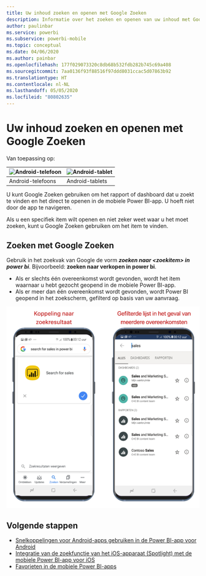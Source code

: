 ```yaml
---
title: Uw inhoud zoeken en openen met Google Zoeken
description: Informatie over het zoeken en openen van uw inhoud met Google Zoeken.
author: paulinbar
ms.service: powerbi
ms.subservice: powerbi-mobile
ms.topic: conceptual
ms.date: 04/06/2020
ms.author: painbar
ms.openlocfilehash: 177f029073320c8db68b532fdb282b745c69a408
ms.sourcegitcommit: 7aa0136f93f88516f97ddd8031ccac5d07863b92
ms.translationtype: HT
ms.contentlocale: nl-NL
ms.lasthandoff: 05/05/2020
ms.locfileid: "80802635"
---
```

# <a name="find-and-access-your-content-with-google-search"></a>Uw inhoud zoeken en openen met Google Zoeken

Van toepassing op:

| ![Android-telefoon](./media/mobile-app-find-access-google-search/android-logo-40-px.png) | ![Android-tablet](./media/mobile-app-find-access-google-search/android-logo-40-px.png) |
|:--- |:--- |
| Android-telefoons |Android-tablets |

U kunt Google Zoeken gebruiken om het rapport of dashboard dat u zoekt te vinden en het direct te openen in de mobiele Power BI-app. U hoeft niet door de app te navigeren.

Als u een specifiek item wilt openen en niet zeker weet waar u het moet zoeken, kunt u Google Zoeken gebruiken om het item te vinden.

## <a name="search-using-google-search"></a>Zoeken met Google Zoeken

Gebruik in het zoekvak van Google de vorm ***zoeken naar &lt;zoekitem&gt; in power bi***. Bijvoorbeeld: **zoeken naar verkopen in power bi**.

* Als er slechts één overeenkomst wordt gevonden, wordt het item waarnaar u hebt gezocht geopend in de mobiele Power BI-app.
* Als er meer dan één overeenkomst wordt gevonden, wordt Power BI geopend in het zoekscherm, gefilterd op basis van uw aanvraag.

![Google Zoeken-resultaat in de mobiele Power BI-app voor Android](media/mobile-app-find-access-google-search/mobile-google-search.png)

## <a name="next-steps"></a>Volgende stappen
* [Snelkoppelingen voor Android-apps gebruiken in de Power BI-app voor Android](mobile-app-quick-access-shortcuts.md)
* [Integratie van de zoekfunctie van het iOS-apparaat (Spotlight) met de mobiele Power BI-app voor iOS](mobile-apps-ios-search-integration.md)
* [Favorieten in de mobiele Power BI-apps](mobile-apps-favorites.md)

